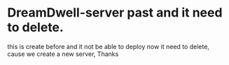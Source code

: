 ﻿# DreamDwell-server past and it need to delete.

 this is create before and it not be able to deploy now it need to delete, cause we create a new server, Thanks
